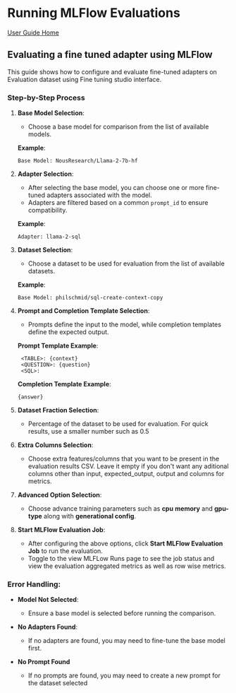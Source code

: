 # Running MLFlow Evaluations

[User Guide Home](index.md)

## Evaluating a fine tuned adapter using MLFlow

This guide shows how to configure and evaluate fine-tuned adapters on Evaluation dataset using Fine tuning studio interface.

### Step-by-Step Process

1. **Base Model Selection**: 
   - Choose a base model for comparison from the list of available models.
   
   **Example**:
   ```
   Base Model: NousResearch/Llama-2-7b-hf
   ```

2. **Adapter Selection**:
   - After selecting the base model, you can choose one or more fine-tuned adapters associated with the model.
   - Adapters are filtered based on a common `prompt_id` to ensure compatibility.

   **Example**:
   ```
   Adapter: llama-2-sql
   ```

3. **Dataset Selection**: 
   - Choose a dataset to be used for evaluation from the list of available datasets.
   
   **Example**:
   ```
   Base Model: philschmid/sql-create-context-copy

   ```
4. **Prompt and Completion Template Selection**:
   - Prompts define the input to the model, while completion templates define the expected output.

   **Prompt Template Example**:
   ```
    <TABLE>: {context}
    <QUESTION>: {question}
    <SQL>:
   ```

   **Completion Template Example**:
   ```
   {answer}
   ```
5. **Dataset Fraction Selection**:
   - Percentage of the dataset to be used for evaluation. For quick results, use a smaller number such as 0.5

6. **Extra Columns Selection**:
   - Choose extra features/columns that you want to be present in the evaluation results CSV. Leave it empty if you don't want any aditional columns other than input, expected_output, output and columns for metrics.

7. **Advanced Option Selection**:
   - Choose advance training parameters such as **cpu** **memory** and **gpu-type** along with **generational config**.


8. **Start MLFlow Evaluation Job**:
   - After configuring the above options, click **Start MLFlow Evaluation Job** to run the evaluation.
   - Toggle to the view MLFLow Runs page to see the job status and view the evaluation aggregated metrics as well as row wise metrics.

### Error Handling:

- **Model Not Selected**: 
   - Ensure a base model is selected before running the comparison.

- **No Adapters Found**: 
   - If no adapters are found, you may need to fine-tune the base model first.

- **No Prompt Found**
   - If no prompts are found, you may need to create a new prompt for the dataset selected
